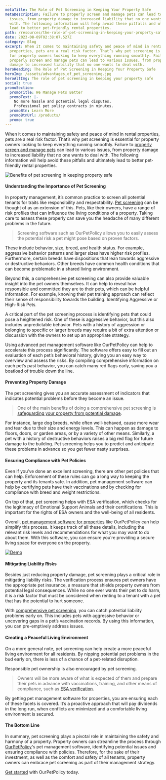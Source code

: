 ```yaml
---
metaTitle: The Role of Pet Screening in Keeping Your Property Safe
metaDescription: Failure to properly screen and manage pets can lead to various
  issues, from property damage to increased liability that no one wants to deal
  with. The following information will help avoid these pitfalls and ultimately
  lead to better pet-friendly rental properties.
path: /resources/the-role-of-pet-screening-in-keeping-your-property-safe
date: 2023-08-09T02:38:07.527Z
category: Blog
excerpt: When it comes to maintaining safety and peace of mind in rental
  properties, pets are a real risk factor. That’s why pet screening is essential
  for property owners looking to keep everything running smoothly. Failure to
  properly screen and manage pets can lead to various issues, from property
  damage to increased liability that no one wants to deal with.
heroHeading: The Role of Pet Screening in Keeping Your Property Safe
heroImg: /assets/advantages_of_pet_screening.jpg
heroAltImg: The role of pet screening in keeping your property safe
social: true
promoSection:
  promoTitle: We Manage Pets Better
  promoText: |-
    No more hassle and potential legal disputes. 
    Professional pet policy contracts in minutes.
  promoBtn: Learn More
  promoBtnUrl: /products/
  promo: true
---
```

When it comes to maintaining safety and peace of mind in rental properties, pets are a real risk factor. That’s why pet screening is essential for property owners looking to keep everything running smoothly. Failure to [properly screen and manage pets](https://landlordtech.com/resources/best-practices-to-properly-screen-pets-for-apartments) can lead to various issues, from property damage to increased liability that no one wants to deal with. The following information will help avoid these pitfalls and ultimately lead to better pet-friendly rental properties.

![Benefits of pet screening in keeping property safe](/assets/pet_screening_for_rental_properties.png)

#### Understanding the Importance of Pet Screening

In property management, it’s common practice to screen all potential tenants for traits like responsibility and respectability. [Pet screening](https://landlordtech.com/resources/five-tips-for-managing-pets-on-your-rental-properties) can be thought of as an extension of this. Pets, like their owners, have a range of risk profiles that can influence the living conditions of a property. Taking care to assess these properly can save you the headache of many different problems in the future.

> Screening software such as OurPetPolicy allows you to easily assess the potential risk a pet might pose based on proven factors.

These include behavior, size, breed, and health status. For example, aggressive behavior patterns and larger sizes have higher risk profiles. Furthermore, certain breeds have dispositions that lean towards aggressive or destructive behaviors. Other breeds have common health conditions that can become problematic in a shared living environment.

Beyond this, a comprehensive pet screening can also provide valuable insight into the pet owners themselves. It can help to reveal how responsible and committed they are to their pets, which can be helpful information. For example, knowing their pet training approach can reflect their sense of responsibility towards the building.
Identifying Aggressive or High-Risk Pets.

A critical part of the pet screening process is identifying pets that could pose a heightened risk. One of these is aggressive behavior, but this also includes unpredictable behavior. Pets with a history of aggression or belonging to specific or larger breeds may require a bit of extra attention or discussion with the owners to set up an appropriate strategy.

Using advanced pet management software like OurPetPolicy can help to accelerate this process significantly. The software offers easy to fill out an evaluation of each pet’s behavioral history, giving you an easy way to overview and assess the risks. By compiling comprehensive information on each pet’s past behavior, you can catch many red flags early, saving you a boatload of trouble down the line.

#### Preventing Property Damage

The pet screening gives you an accurate assessment of indicators that indicates potential problems before they become an issue.

> One of the main benefits of doing a comprehensive pet screening is [safeguarding your property from potential damage](https://landlordtech.com/resources/protecting-your-rental-property-from-pet-damage). 

For instance, large dog breeds, while often well-behaved, cause more wear and tear due to their size and energy levels. This can happen as damage to floors, doors, or garden areas, or by a variety of other means. Similarly, a pet with a history of destructive behaviors raises a big red flag for future damage to the building. Pet screening helps you to predict and anticipate these problems in advance so you get fewer nasty surprises.

#### Ensuring Compliance with Pet Policies

Even if you’ve done an excellent screening, there are other pet policies that can help. Enforcement of these rules can go a long way to keeping the property and its tenants safe. In addition, pet management software can help by certifying pets have their vaccinations and by checking for compliance with breed and weight restrictions.

On top of that, pet screening helps with ESA verification, which checks for the legitimacy of Emotional Support Animals and their certifications. This is important for the rights of ESA owners and the well-being of all residents.

Overall, [pet management software for properties](https://landlordtech.com/resources/pet-management-software-benefits-and-roi) like OurPetPolicy can help simplify this process. It keeps track of all these details, including the relevant risk levels and recommendations for what you may want to do about them. With this software, you can ensure you’re providing a secure living space for everyone on the property.

[![Demo](/assets/opp_pet_screening_software_for_rental_property.png "Demo")](https://info.ourpetpolicy.com/demo/)

#### Mitigating Liability Risks

Besides just reducing property damage, pet screening plays a critical role in mitigating liability risks. The verification process ensures pet owners have the appropriate pet insurance, a measure that shields property owners from potential legal consequences. While no one ever wants their pet to do harm, it is a risk factor that must be considered when renting to a tenant with a pet that has the potential to hurt someone. 

With [comprehensive pet screening](https://landlordtech.com/resources/five-tips-for-managing-pets-on-your-rental-properties), you can catch potential liability problems early on. This includes pets with aggressive behavior or uncovering gaps in a pet’s vaccination records. By using this information, you can pre-emptively address issues. 

#### Creating a Peaceful Living Environment

On a more general note, pet screening can help create a more peaceful living environment for all residents. By nipping potential pet problems in the bud early on, there is less of a chance of a pet-related disruption. 

Responsible pet ownership is also encouraged by pet screening.

> Owners will be more aware of what is expected of them and prepare their pets in advance with vaccinations, training, and other means of compliance, such as [ESA verification](https://landlordtech.com/resources/seven-ESA-loopholes-commonly-used-by-tenants-and-how-to-close-them). 

By getting pet management software for properties, you are ensuring each of these facets is covered. It’s a proactive approach that will pay dividends in the long run, when conflicts are minimized and a comfortable living environment is secured. 

#### The Bottom Line

In summary, pet screening plays a pivotal role in maintaining the safety and harmony of a property. Property owners can streamline the process through [OurPetPolicy](https://landlordtech.com/products)'s pet management software, identifying potential issues and ensuring compliance with policies. Therefore, for the sake of their investment, as well as the comfort and safety of all tenants, property owners can embrace pet screening as part of their management strategy.

[Get started](https://info.ourpetpolicy.com/demo/) with OurPetPolicy today.